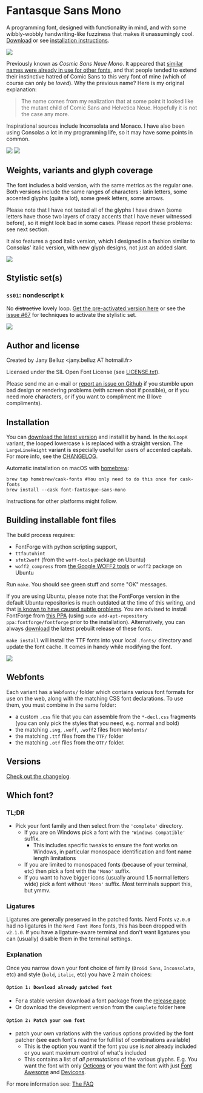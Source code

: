Fantasque Sans Mono
===================

A programming font, designed with functionality in mind, and with some
wibbly-wobbly handwriting-like fuzziness that makes it unassumingly cool.
[Download](https://github.com/belluzj/fantasque-sans/releases/latest) or 
see [installation instructions](#installation).


![](Specimen/urxvt13.png)

Previously known as *Cosmic Sans Neue Mono*. It
appeared that [similar names were already in use for other
fonts](https://github.com/belluzj/cosmic-sans-neue/issues/16), and that
people tended to extend their instinctive hatred of Comic Sans to this very
font of mine (which of course can only be *loved*). Why the previous name?
Here is my original explanation:

> The name comes from my realization that at some point it looked like the
> mutant child of Comic Sans and Helvetica Neue. Hopefully it is not the
> case any more.

Inspirational sources include Inconsolata and Monaco. I have also been using
Consolas a lot in my programming life, so it may have some points in common.

![](Specimen/kdevelop11.png)
![](Specimen/sublime11.png)

Weights, variants and glyph coverage
------------------------------------

The font includes a bold version, with the same metrics as the regular one.
Both versions include the same ranges of characters : latin letters, some
accented glyphs (quite a lot), some greek letters, some arrows.

Please note that I have not tested all of the glyphs I have drawn (some letters
have those two layers of crazy accents that I have never witnessed before), so
it might look bad in some cases. Please report these problems: see next section.

It also features a good italic version, which I designed in a fashion similar
to Consolas' italic version, with new glyph designs, not just an added slant.

![](Specimen/vim21.png)

Stylistic set(s)
----------------

### `ss01`: nondescript `k`

No ~~distractive~~ lovely loop.
[Get the pre-activated version here](https://github.com/belluzj/fantasque-sans/releases/download/1.8.0/FantasqueSansMono-NoLoopK.zip)
or see the [issue #67](https://github.com/belluzj/fantasque-sans/issues/67)
for techniques to activate the stylistic set.

![](Specimen/noloopk.png)

Author and license
------------------

Created by Jany Belluz \<jany.belluz AT hotmail.fr\>

Licensed under the SIL Open Font License (see [LICENSE.txt](LICENSE.txt)).

Please send me an e-mail or [report an issue on
Github](http://github.com/belluzj/cosmic-sans-neue/issues) if you stumble upon
bad design or rendering problems (with screen shot if possible), or if you need
more characters, or if you want to compliment me (I love compliments).

Installation
------------

You can [download the latest version](https://github.com/belluzj/fantasque-sans/releases/latest)
and install it by hand. In the `NoLoopK` variant, the looped lowercase `k` is 
replaced with a straight version. The `LargeLineHeight` variant is especially 
useful for users of accented capitals. For more info, see the [CHANGELOG](CHANGELOG.md).

Automatic installation on macOS with [homebrew](https://brew.sh):

    brew tap homebrew/cask-fonts #You only need to do this once for cask-fonts
    brew install --cask font-fantasque-sans-mono

Instructions for other platforms might follow.

Building installable font files
-------------------------------

The build process requires:
* FontForge with python scripting support,
* `ttfautohint`
* `sfnt2woff` (from the `woff-tools` package on Ubuntu)
* `woff2_compress` from [the Google WOFF2
  tools](https://github.com/google/woff2) or `woff2` package on Ubuntu

Run `make`. You should see green stuff and some "OK" messages.

If you are using Ubuntu, please note that the FontForge version
in the default Ubuntu repositories is much outdated at the time of this writing,
and that [is known to have caused subtle problems](https://github.com/belluzj/fantasque-sans/issues/59).
You are advised to install FontForge from
[this PPA](https://launchpad.net/~fontforge/+archive/ubuntu/fontforge)
(using `sudo add-apt-repository ppa:fontforge/fontforge` prior to the installation).
Alternatively, you can always [download](https://github.com/belluzj/fantasque-sans/releases/latest)
the latest prebuilt release of these fonts.

`make install` will install the TTF fonts into your local `.fonts/` directory
and update the font cache. It comes in handy while modifying the font.

[![](Specimen/Specimen.png)](Specimen/Specimen.pdf)

Webfonts
--------

Each variant has a `Webfonts/` folder which contains various font formats for
use on the web, along with the matching CSS font declarations. To use them,
you must combine in the same folder:
* a custom `.css` file that you can assemble from the `*-decl.css` fragments
  (you can only pick the styles that you need, e.g. normal and bold)
* the matching `.svg`, `.woff`, `.woff2` files from `Webfonts/`
* the matching `.ttf` files from the `TTF/` folder
* the matching `.otf` files from the `OTF/` folder.

Versions
--------

[Check out the changelog](CHANGELOG.md).

## Which font?

### TL;DR

* Pick your font family and then select from the `'complete'` directory.
  * If you are on Windows pick a font with the `'Windows Compatible'` suffix.
    * This includes specific tweaks to ensure the font works on Windows, in particular monospace identification and font name length limitations
  * If you are limited to monospaced fonts (because of your terminal, etc) then pick a font with the `'Mono'` suffix.
  * If you want to have bigger icons (usually around 1.5 normal letters wide) pick a font without `'Mono'` suffix. Most terminals support this, but ymmv.

### Ligatures

Ligatures are generally preserved in the patched fonts.
Nerd Fonts `v2.0.0` had no ligatures in the `Nerd Font Mono` fonts, this has been dropped with `v2.1.0`.
If you have a ligature-aware terminal and don't want ligatures you can (usually) disable them in the terminal settings.

### Explanation

Once you narrow down your font choice of family (`Droid Sans`, `Inconsolata`, etc) and style (`bold`, `italic`, etc) you have 2 main choices:

#### `Option 1: Download already patched font`

 * For a stable version download a font package from the [release page](https://github.com/ryanoasis/nerd-fonts/releases)
 * Or download the development version from the `complete` folder here

#### `Option 2: Patch your own font`

 * patch your own variations with the various options provided by the font patcher (see each font's readme for full list of combinations available)
   * This is the option you want if the font you use is _not_ already included or you want maximum control of what's included
   * This contains a list of _all permutations_ of the various glyphs. E.g. You want the font with only [Octicons][octicons] or you want the font with just [Font Awesome][font-awesome] and [Devicons][vorillaz-devicons].


For more information see: [The FAQ](https://github.com/ryanoasis/nerd-fonts/wiki/FAQ-and-Troubleshooting#which-font)


[vim-devicons]:https://github.com/ryanoasis/vim-devicons
[vorillaz-devicons]:https://vorillaz.github.io/devicons/
[font-awesome]:https://github.com/FortAwesome/Font-Awesome
[octicons]:https://github.com/primer/octicons
[gabrielelana-pomicons]:https://github.com/gabrielelana/pomicons
[Seti-UI]:https://atom.io/themes/seti-ui
[ryanoasis-powerline-extra-symbols]:https://github.com/ryanoasis/powerline-extra-symbols
[SIL-RFN]:http://scripts.sil.org/cms/scripts/page.php?item_id=OFL_web_fonts_and_RFNs#14cbfd4a

